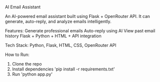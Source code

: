AI Email Assistant

An AI-powered email assistant built using Flask + OpenRouter API.
It can generate, auto-reply, and analyze emails intelligently.

Features:
Generate professional emails
Auto-reply using AI
View past email history
Flask + Python + HTML + API integration

Tech Stack:
Python, Flask, HTML, CSS, OpenRouter API

How to Run:
1. Clone the repo
2. Install dependencies  'pip install -r requirements.txt'
3. Run  'python app.py'
